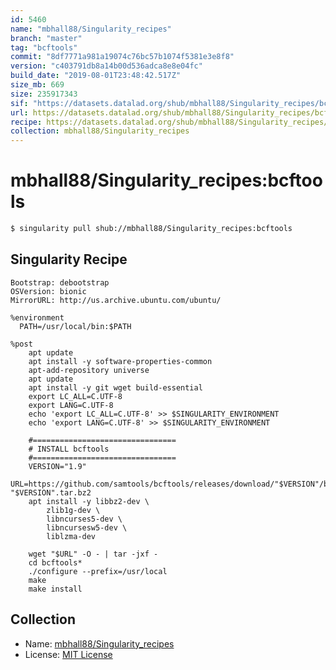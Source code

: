 ```yaml
---
id: 5460
name: "mbhall88/Singularity_recipes"
branch: "master"
tag: "bcftools"
commit: "8df7771a981a19074c76bc57b1074f5381e3e8f8"
version: "c403791db8a14b00d536adca8e8e04fc"
build_date: "2019-08-01T23:48:42.517Z"
size_mb: 669
size: 235917343
sif: "https://datasets.datalad.org/shub/mbhall88/Singularity_recipes/bcftools/2019-08-01-8df7771a-c403791d/c403791db8a14b00d536adca8e8e04fc.simg"
url: https://datasets.datalad.org/shub/mbhall88/Singularity_recipes/bcftools/2019-08-01-8df7771a-c403791d/
recipe: https://datasets.datalad.org/shub/mbhall88/Singularity_recipes/bcftools/2019-08-01-8df7771a-c403791d/Singularity
collection: mbhall88/Singularity_recipes
---
```


# mbhall88/Singularity_recipes:bcftools

```bash
$ singularity pull shub://mbhall88/Singularity_recipes:bcftools
```

## Singularity Recipe

```singularity
Bootstrap: debootstrap
OSVersion: bionic
MirrorURL: http://us.archive.ubuntu.com/ubuntu/

%environment
  PATH=/usr/local/bin:$PATH

%post
    apt update
    apt install -y software-properties-common
    apt-add-repository universe
    apt update
    apt install -y git wget build-essential
    export LC_ALL=C.UTF-8
    export LANG=C.UTF-8
    echo 'export LC_ALL=C.UTF-8' >> $SINGULARITY_ENVIRONMENT
    echo 'export LANG=C.UTF-8' >> $SINGULARITY_ENVIRONMENT

    #================================
    # INSTALL bcftools
    #================================
    VERSION="1.9"
    URL=https://github.com/samtools/bcftools/releases/download/"$VERSION"/bcftools-"$VERSION".tar.bz2
    apt install -y libbz2-dev \
        zlib1g-dev \
        libncurses5-dev \
        libncursesw5-dev \
        liblzma-dev

    wget "$URL" -O - | tar -jxf -
    cd bcftools*
    ./configure --prefix=/usr/local
    make
    make install
```

## Collection

 - Name: [mbhall88/Singularity_recipes](https://github.com/mbhall88/Singularity_recipes)
 - License: [MIT License](https://api.github.com/licenses/mit)

